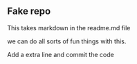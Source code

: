 ## Fake repo 

This takes markdown in the readme.md file 

we can do all sorts of fun things with this. 


Add a extra line and commit the code 
